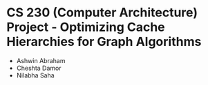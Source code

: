 # CS 230 (Computer Architecture) Project - Optimizing Cache Hierarchies for Graph Algorithms

- Ashwin Abraham
- Cheshta Damor
- Nilabha Saha
